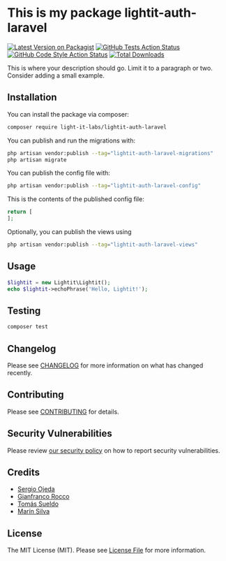 # This is my package lightit-auth-laravel

[![Latest Version on Packagist](https://img.shields.io/packagist/v/light-it-labs/lightit-auth-laravel.svg?style=flat-square)](https://packagist.org/packages/light-it-labs/lightit-auth-laravel)
[![GitHub Tests Action Status](https://img.shields.io/github/actions/workflow/status/light-it-labs/lightit-auth-laravel/run-tests.yml?branch=main&label=tests&style=flat-square)](https://github.com/light-it-labs/lightit-auth-laravel/actions?query=workflow%3Arun-tests+branch%3Amain)
[![GitHub Code Style Action Status](https://img.shields.io/github/actions/workflow/status/light-it-labs/lightit-auth-laravel/fix-php-code-style-issues.yml?branch=main&label=code%20style&style=flat-square)](https://github.com/light-it-labs/lightit-auth-laravel/actions?query=workflow%3A"Fix+PHP+code+style+issues"+branch%3Amain)
[![Total Downloads](https://img.shields.io/packagist/dt/light-it-labs/lightit-auth-laravel.svg?style=flat-square)](https://packagist.org/packages/light-it-labs/lightit-auth-laravel)

This is where your description should go. Limit it to a paragraph or two. Consider adding a small example.

## Installation

You can install the package via composer:

```bash
composer require light-it-labs/lightit-auth-laravel
```

You can publish and run the migrations with:

```bash
php artisan vendor:publish --tag="lightit-auth-laravel-migrations"
php artisan migrate
```

You can publish the config file with:

```bash
php artisan vendor:publish --tag="lightit-auth-laravel-config"
```

This is the contents of the published config file:

```php
return [
];
```

Optionally, you can publish the views using

```bash
php artisan vendor:publish --tag="lightit-auth-laravel-views"
```

## Usage

```php
$lightit = new Lightit\Lightit();
echo $lightit->echoPhrase('Hello, Lightit!');
```

## Testing

```bash
composer test
```

## Changelog

Please see [CHANGELOG](CHANGELOG.md) for more information on what has changed recently.

## Contributing

Please see [CONTRIBUTING](CONTRIBUTING.md) for details.

## Security Vulnerabilities

Please review [our security policy](../../security/policy) on how to report security vulnerabilities.

## Credits

- [Sergio Ojeda](https://github.com/sojeda)
- [Gianfranco Rocco](https://github.com/gianfranco-rocco)
- [Tomás Sueldo](https://github.com/tomisueldo)
- [Marín Silva](https://github.com/Tincho44)

## License

The MIT License (MIT). Please see [License File](LICENSE.md) for more information.
